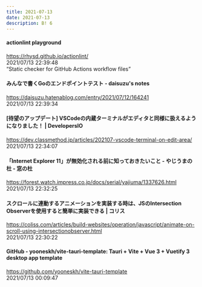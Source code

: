 ```yaml
---
title: 2021-07-13
date: 2021-07-13
description: B! 6
---
```


#### actionlint playground
https://rhysd.github.io/actionlint/<br>
2021/07/13 22:39:48<br>
“Static checker for GitHub Actions workflow files”


#### みんなで書くGoのエンドポイントテスト - daisuzu's notes
https://daisuzu.hatenablog.com/entry/2021/07/12/164241<br>
2021/07/13 22:39:34<br>


#### [待望のアップデート] VSCodeの内蔵ターミナルがエディタと同様に扱えるようになりました！ | DevelopersIO
https://dev.classmethod.jp/articles/202107-vscode-terminal-on-edit-area/<br>
2021/07/13 22:34:07<br>


#### 「Internet Explorer 11」が無効化される前に知っておきたいこと - やじうまの杜 - 窓の杜
https://forest.watch.impress.co.jp/docs/serial/yajiuma/1337626.html<br>
2021/07/13 22:32:25<br>


#### スクロールに連動するアニメーションを実装する時は、JSのIntersection Observerを使用すると簡単に実装できる | コリス
https://coliss.com/articles/build-websites/operation/javascript/animate-on-scroll-using-intersectionobserver.html<br>
2021/07/13 22:30:22<br>


#### GitHub - yooneskh/vite-tauri-template: Tauri + Vite + Vue 3 + Vuetify 3 desktop app template
https://github.com/yooneskh/vite-tauri-template<br>
2021/07/13 00:09:47<br>


